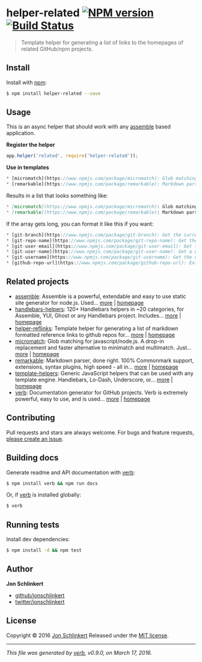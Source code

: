 # helper-related [![NPM version](https://img.shields.io/npm/v/helper-related.svg)](https://www.npmjs.com/package/helper-related) [![Build Status](https://img.shields.io/travis/helpers/helper-related.svg)](https://travis-ci.org/helpers/helper-related)

> Template helper for generating a list of links to the homepages of related GitHub/npm projects.

## Install

Install with [npm](https://www.npmjs.com/):

```sh
$ npm install helper-related --save
```

## Usage

This is an async helper that should work with any [assemble](https://github.com/assemble/assemble) based application.

**Register the helper**

```js
app.helper('related', require('helper-related'));
```

**Use in templates**

```js
* [micromatch](https://www.npmjs.com/package/micromatch): Glob matching for javascript/node.js. A drop-in replacement and faster alternative to minimatch and multimatch. Just… [more](https://www.npmjs.com/package/micromatch) | [homepage](https://github.com/jonschlinkert/micromatch)
* [remarkable](https://www.npmjs.com/package/remarkable): Markdown parser, done right. 100% Commonmark support, extensions, syntax plugins, high speed - all in… [more](https://www.npmjs.com/package/remarkable) | [homepage](https://github.com/jonschlinkert/remarkable)
```

Results in a list that looks something like:

```markdown
* [micromatch](https://www.npmjs.com/package/micromatch): Glob matching for javascript/node.js. A drop-in replacement and faster alternative to minimatch and multimatch. Just… [more](https://www.npmjs.com/package/micromatch) | [homepage](https://github.com/jonschlinkert/micromatch)
* [remarkable](https://www.npmjs.com/package/remarkable): Markdown parser, done right. 100% Commonmark support, extensions, syntax plugins, high speed - all in… [more](https://www.npmjs.com/package/remarkable) | [homepage](https://github.com/jonschlinkert/remarkable)
```

If the array gets long, you can format it like this if you want:

```js
* [git-branch](https://www.npmjs.com/package/git-branch): Get the current branch for a local git repository. | [homepage](https://github.com/jonschlinkert/git-branch)
* [git-repo-name](https://www.npmjs.com/package/git-repo-name): Get the repository name from the git remote origin URL. | [homepage](https://github.com/jonschlinkert/git-repo-name)
* [git-user-email](https://www.npmjs.com/package/git-user-email): Get the email address of the current user from git config. | [homepage](https://github.com/jonschlinkert/git-user-email)
* [git-user-name](https://www.npmjs.com/package/git-user-name): Get a user's name from git config at the project or global scope, depending on… [more](https://www.npmjs.com/package/git-user-name) | [homepage](https://github.com/jonschlinkert/git-user-name)
* [git-username](https://www.npmjs.com/package/git-username): Get the username from a git remote origin URL. | [homepage](https://github.com/jonschlinkert/git-username)
* [github-repo-url](https://www.npmjs.com/package/github-repo-url): Extract a GitHub project's URL from its git repository URL. | [homepage](https://github.com/jonschlinkert/github-repo-url)   
```

## Related projects

* [assemble](https://www.npmjs.com/package/assemble): Assemble is a powerful, extendable and easy to use static site generator for node.js. Used… [more](https://www.npmjs.com/package/assemble) | [homepage](https://github.com/assemble/assemble)
* [handlebars-helpers](https://www.npmjs.com/package/handlebars-helpers): 120+ Handlebars helpers in ~20 categories, for Assemble, YUI, Ghost or any Handlebars project. Includes… [more](https://www.npmjs.com/package/handlebars-helpers) | [homepage](https://github.com/assemble/handlebars-helpers)
* [helper-reflinks](https://www.npmjs.com/package/helper-reflinks): Template helper for generating a list of markdown formatted reference links to github repos for… [more](https://www.npmjs.com/package/helper-reflinks) | [homepage](https://github.com/helpers/helper-reflinks)
* [micromatch](https://www.npmjs.com/package/micromatch): Glob matching for javascript/node.js. A drop-in replacement and faster alternative to minimatch and multimatch. Just… [more](https://www.npmjs.com/package/micromatch) | [homepage](https://github.com/jonschlinkert/micromatch)
* [remarkable](https://www.npmjs.com/package/remarkable): Markdown parser, done right. 100% Commonmark support, extensions, syntax plugins, high speed - all in… [more](https://www.npmjs.com/package/remarkable) | [homepage](https://github.com/jonschlinkert/remarkable)
* [template-helpers](https://www.npmjs.com/package/template-helpers): Generic JavaScript helpers that can be used with any template engine. Handlebars, Lo-Dash, Underscore, or… [more](https://www.npmjs.com/package/template-helpers) | [homepage](https://github.com/jonschlinkert/template-helpers)
* [verb](https://www.npmjs.com/package/verb): Documentation generator for GitHub projects. Verb is extremely powerful, easy to use, and is used… [more](https://www.npmjs.com/package/verb) | [homepage](https://github.com/verbose/verb)

## Contributing

Pull requests and stars are always welcome. For bugs and feature requests, [please create an issue](https://github.com/jonschlinkert/helper-related/issues/new).

## Building docs

Generate readme and API documentation with [verb](https://github.com/verbose/verb):

```sh
$ npm install verb && npm run docs
```

Or, if [verb](https://github.com/verbose/verb) is installed globally:

```sh
$ verb
```

## Running tests

Install dev dependencies:

```sh
$ npm install -d && npm test
```

## Author

**Jon Schlinkert**

* [github/jonschlinkert](https://github.com/jonschlinkert)
* [twitter/jonschlinkert](http://twitter.com/jonschlinkert)

## License

Copyright © 2016 [Jon Schlinkert](https://github.com/jonschlinkert)
Released under the [MIT license](https://github.com/helpers/helper-related/blob/master/LICENSE).

***

_This file was generated by [verb](https://github.com/verbose/verb), v0.9.0, on March 17, 2016._